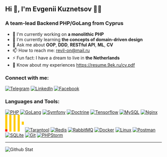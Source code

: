 ## Hi 👋, I'm Evgenii Kuznetsov 👨‍💻
### A team-lead Backend PHP/GoLang from Cyprus

- 🔭 I'm currently working on **a monolithic PHP**
- 🌱 I'm currently learning **the concepts of domain-driven design**
- 💬 Ask me about **OOP**, **DDD**, **RESTful API**, **ML**, **CV**
- 📫 How to reach me: revil-on@mail.ru
- ⚡ Fun fact: I have a dream to live in **the Netherlands**
- 📄 Know about my experiences https://resume.9ek.ru/cv.pdf

### Connect with me:
<a href="https://t.me/revil_on"><img src="https://github.com/get-icon/geticon/raw/master/icons/telegram.svg" alt="Telegram" width="50"/></a>
<a href="https://www.linkedin.com/in/revilon/"><img src="https://github.com/get-icon/geticon/raw/master/icons/linkedin-icon.svg" alt="LinkedIn" width="50"/></a>
<a href="https://www.facebook.com/evgeniy.kuznetsov.315/"><img src="https://github.com/get-icon/geticon/raw/master/icons/facebook.svg" alt="Facebook" width="50"/></a>

### Languages and Tools:
<a href="https://www.php.net"><img src="https://github.com/get-icon/geticon/raw/master/icons/php.svg" alt="PHP" width="90"/></a>
<a href="https://go.dev"><img src="https://github.com/get-icon/geticon/raw/master/icons/go.svg" alt="GoLang" width="110"/></a>
<a href="https://symfony.com"><img src="https://github.com/get-icon/geticon/raw/master/icons/symfony.svg" alt="Symfony" width="50"/></a>
<a href="https://www.doctrine-project.org"><img src="https://github.com/get-icon/geticon/raw/master/icons/doctrine.svg" alt="Doctrine" width="50"/></a>
<a href="https://www.tensorflow.org"><img src="https://github.com/get-icon/geticon/raw/master/icons/tensorflow.svg" alt="Tensorflow" width="50"/></a>
<a href="https://www.mysql.com"><img src="https://github.com/get-icon/geticon/raw/master/icons/mysql.svg" alt="MySQL" width="50"/></a>
<a href="https://www.nginx.com"><img src="https://github.com/get-icon/geticon/raw/master/icons/nginx-icon.svg" alt="Nginx" width="50"/></a>
<a href="https://clickhouse.com"><img src="https://github.com/ClickHouse/ClickHouse/blob/master/website/images/logo.svg" alt="Clickhouse" width="60"/></a>
<a href="https://tarantool.org"><img src="https://avatars2.githubusercontent.com/u/2344919?v=2&s=50" alt="Tarantool" width="50"/></a>
<a href="https://redis.io"><img src="https://github.com/get-icon/geticon/raw/master/icons/redis.svg" alt="Redis" width="60"/></a>
<a href="https://www.rabbitmq.com"><img src="https://github.com/get-icon/geticon/raw/master/icons/rabbitmq.svg" alt="RabbitMQ" width="50"/></a>
<a href="https://www.docker.com"><img src="https://github.com/get-icon/geticon/raw/master/icons/docker-icon.svg" alt="Docker" width="70"/></a>
<a href="https://www.linux.org"><img src="https://github.com/get-icon/geticon/raw/master/icons/linux-tux.svg" alt="Linux" width="45"/></a>
<a href="https://www.postman.com"><img src="https://github.com/get-icon/geticon/raw/master/icons/postman.svg" alt="Postman" width="50"/></a>
<a href="https://www.sqlite.org"><img src="https://github.com/get-icon/geticon/raw/master/icons/sqlite.svg" alt="SQLite" width="100"/></a>
<a href="https://git-scm.com"><img src="https://github.com/get-icon/geticon/raw/master/icons/git-icon.svg" alt="Git" width="60"/></a>
<a href="https://www.jetbrains.com/phpstorm/"><img src="https://github.com/get-icon/geticon/raw/master/icons/phpstorm.svg" alt="PHPStorm" width="60"/></a>


----
![Github Stat](https://github-profile-summary-cards.vercel.app/api/cards/profile-details?username=revilon1991&theme=vue)
